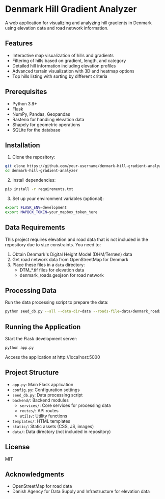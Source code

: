# Denmark Hill Gradient Analyzer

A web application for visualizing and analyzing hill gradients in Denmark using elevation data and road network information.

## Features

- Interactive map visualization of hills and gradients
- Filtering of hills based on gradient, length, and category
- Detailed hill information including elevation profiles
- Advanced terrain visualization with 3D and heatmap options
- Top hills listing with sorting by different criteria

## Prerequisites

- Python 3.8+
- Flask
- NumPy, Pandas, Geopandas
- Rasterio for handling elevation data
- Shapely for geometric operations
- SQLite for the database

## Installation

1. Clone the repository:
```bash
git clone https://github.com/your-username/denmark-hill-gradient-analyzer.git
cd denmark-hill-gradient-analyzer
```

2. Install dependencies:
```bash
pip install -r requirements.txt
```

3. Set up your environment variables (optional):
```bash
export FLASK_ENV=development
export MAPBOX_TOKEN=your_mapbox_token_here
```

## Data Requirements

This project requires elevation and road data that is not included in the repository due to size constraints. You need to:

1. Obtain Denmark's Digital Height Model (DHM/Terræn) data
2. Get road network data from OpenStreetMap for Denmark
3. Place these files in a `data` directory:
   - DTM_*.tif files for elevation data
   - denmark_roads.geojson for road network

## Processing Data

Run the data processing script to prepare the data:
```bash
python seed_db.py --all --data-dir=data --roads-file=data/denmark_roads.geojson
```

## Running the Application

Start the Flask development server:
```bash
python app.py
```

Access the application at http://localhost:5000

## Project Structure

- `app.py`: Main Flask application
- `config.py`: Configuration settings
- `seed_db.py`: Data processing script
- `backend/`: Backend modules
  - `services/`: Core services for processing data
  - `routes/`: API routes
  - `utils/`: Utility functions
- `templates/`: HTML templates
- `static/`: Static assets (CSS, JS, images)
- `data/`: Data directory (not included in repository)

## License

MIT

## Acknowledgments

- OpenStreetMap for road data
- Danish Agency for Data Supply and Infrastructure for elevation data